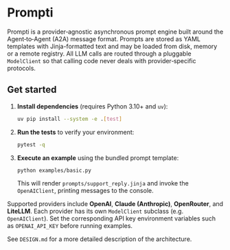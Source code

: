 # Prompti

Prompti is a provider‑agnostic asynchronous prompt engine built around the
Agent‑to‑Agent (A2A) message format. Prompts are stored as YAML templates with Jinja-formatted text and
may be loaded from disk, memory or a remote registry. All LLM calls are routed
through a pluggable `ModelClient` so that calling code never deals with
provider‑specific protocols.

## Get started

1. **Install dependencies** (requires Python 3.10+ and `uv`):

   ```bash
   uv pip install --system -e .[test]
   ```

2. **Run the tests** to verify your environment:

   ```bash
   pytest -q
   ```

3. **Execute an example** using the bundled prompt template:

   ```bash
   python examples/basic.py
   ```

   This will render `prompts/support_reply.jinja` and invoke the
   `OpenAIClient`, printing messages to the console.

Supported providers include **OpenAI**, **Claude (Anthropic)**, **OpenRouter**,
and **LiteLLM**.  Each provider has its own `ModelClient` subclass (e.g.
`OpenAIClient`).  Set the corresponding API key environment variables such as
`OPENAI_API_KEY` before running examples.

See `DESIGN.md` for a more detailed description of the architecture.
